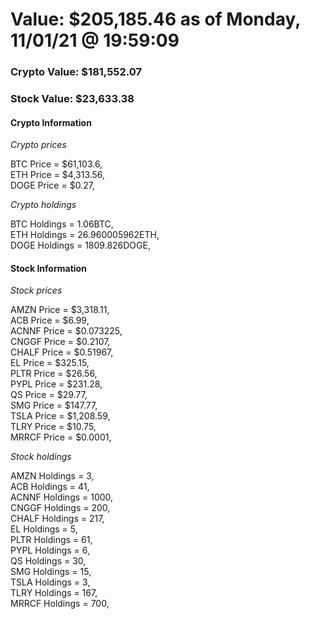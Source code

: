 # Value: $205,185.46 as of Monday, 11/01/21 @ 19:59:09 

### Crypto Value: $181,552.07

### Stock Value: $23,633.38

#### Crypto Information 
*Crypto prices* 

BTC Price = $61,103.6,  
ETH Price = $4,313.56,  
DOGE Price = $0.27,  


*Crypto holdings* 

BTC Holdings = 1.06BTC,  
ETH Holdings = 26.960005962ETH,  
DOGE Holdings = 1809.826DOGE,  


#### Stock Information 

*Stock prices* 

AMZN Price = $3,318.11,  
ACB Price = $6.99,  
ACNNF Price = $0.073225,  
CNGGF Price = $0.2107,  
CHALF Price = $0.51967,  
EL Price = $325.15,  
PLTR Price = $26.56,  
PYPL Price = $231.28,  
QS Price = $29.77,  
SMG Price = $147.77,  
TSLA Price = $1,208.59,  
TLRY Price = $10.75,  
MRRCF Price = $0.0001,  


*Stock holdings* 

AMZN Holdings = 3,  
ACB Holdings = 41,  
ACNNF Holdings = 1000,  
CNGGF Holdings = 200,  
CHALF Holdings = 217,  
EL Holdings = 5,  
PLTR Holdings = 61,  
PYPL Holdings = 6,  
QS Holdings = 30,  
SMG Holdings = 15,  
TSLA Holdings = 3,  
TLRY Holdings = 167,  
MRRCF Holdings = 700,  


